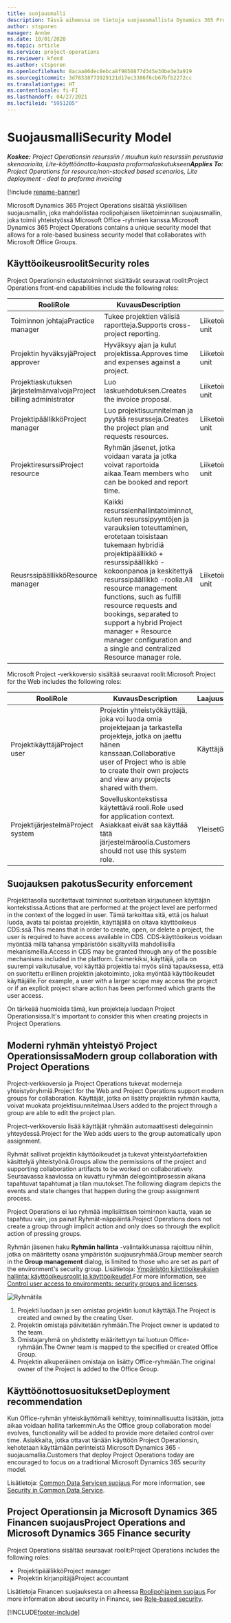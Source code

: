 ```yaml
---
title: suojausmalli
description: Tässä aiheessa on tietoja suojausmallista Dynamics 365 Project Operationsissa.
author: stsporen
manager: Annbe
ms.date: 10/01/2020
ms.topic: article
ms.service: project-operations
ms.reviewer: kfend
ms.author: stsporen
ms.openlocfilehash: 8acaa86dec8ebca8f9850877d345e30be3e3a919
ms.sourcegitcommit: 3d78338773929121d17ec3386f6cb67bfb2272cc
ms.translationtype: HT
ms.contentlocale: fi-FI
ms.lasthandoff: 04/27/2021
ms.locfileid: "5951205"
---
```

# <a name="security-model"></a><span data-ttu-id="9528a-103">Suojausmalli</span><span class="sxs-lookup"><span data-stu-id="9528a-103">Security Model</span></span>

<span data-ttu-id="9528a-104">_**Koskee:** Project Operationsin resurssiin / muuhun kuin resurssiin perustuvia skenaarioita, Lite-käyttöönotto-kaupasta proformalaskutukseen_</span><span class="sxs-lookup"><span data-stu-id="9528a-104">_**Applies To:** Project Operations for resource/non-stocked based scenarios, Lite deployment - deal to proforma invoicing_</span></span>

[!include [rename-banner](~/includes/cc-data-platform-banner.md)]

<span data-ttu-id="9528a-105">Microsoft Dynamics 365 Project Operations sisältää yksilöllisen suojausmallin, joka mahdollistaa roolipohjaisen liiketoiminnan suojausmallin, joka toimii yhteistyössä Microsoft Office -ryhmien kanssa.</span><span class="sxs-lookup"><span data-stu-id="9528a-105">Microsoft Dynamics 365 Project Operations contains a unique security model that allows for a role-based business security model that collaborates with Microsoft Office Groups.</span></span> 


## <a name="security-roles"></a><span data-ttu-id="9528a-106">Käyttöoikeusroolit</span><span class="sxs-lookup"><span data-stu-id="9528a-106">Security roles</span></span>
<span data-ttu-id="9528a-107">Project Operationsin edustatoiminnot sisältävät seuraavat roolit:</span><span class="sxs-lookup"><span data-stu-id="9528a-107">Project Operations front-end capabilities include the following roles:</span></span>

| <span data-ttu-id="9528a-108">Rooli</span><span class="sxs-lookup"><span data-stu-id="9528a-108">Role</span></span>                          | <span data-ttu-id="9528a-109">Kuvaus</span><span class="sxs-lookup"><span data-stu-id="9528a-109">Description</span></span>                                                                                                                                                                 | <span data-ttu-id="9528a-110">Laajuus</span><span class="sxs-lookup"><span data-stu-id="9528a-110">Scope</span></span> |
|-------------------------------|-----------------------------------------------------------------------------------------------------------------------------------------------------------------------------|------|
| <span data-ttu-id="9528a-111">Toiminnon johtaja</span><span class="sxs-lookup"><span data-stu-id="9528a-111">Practice manager</span></span>              | <span data-ttu-id="9528a-112">Tukee projektien välisiä raportteja.</span><span class="sxs-lookup"><span data-stu-id="9528a-112">Supports cross-project reporting.</span></span>                                                                                                            | <span data-ttu-id="9528a-113">Liiketoimintayksikkö</span><span class="sxs-lookup"><span data-stu-id="9528a-113">Business unit</span></span>              |
| <span data-ttu-id="9528a-114">Projektin hyväksyjä</span><span class="sxs-lookup"><span data-stu-id="9528a-114">Project approver</span></span>              | <span data-ttu-id="9528a-115">Hyväksyy ajan ja kulut projektissa.</span><span class="sxs-lookup"><span data-stu-id="9528a-115">Approves time and expenses against a project.</span></span>                                                                                                                              | <span data-ttu-id="9528a-116">Liiketoimintayksikkö</span><span class="sxs-lookup"><span data-stu-id="9528a-116">Business unit</span></span> |
| <span data-ttu-id="9528a-117">Projektiaskutuksen järjestelmänvalvoja</span><span class="sxs-lookup"><span data-stu-id="9528a-117">Project billing administrator</span></span> | <span data-ttu-id="9528a-118">Luo laskuehdotuksen.</span><span class="sxs-lookup"><span data-stu-id="9528a-118">Creates the invoice proposal.</span></span>                                                                                                                                                 | <span data-ttu-id="9528a-119">Liiketoimintayksikkö</span><span class="sxs-lookup"><span data-stu-id="9528a-119">Business unit</span></span> |
| <span data-ttu-id="9528a-120">Projektipäällikkö</span><span class="sxs-lookup"><span data-stu-id="9528a-120">Project manager</span></span>               | <span data-ttu-id="9528a-121">Luo projektisuunnitelman ja pyytää resursseja.</span><span class="sxs-lookup"><span data-stu-id="9528a-121">Creates the project plan and requests resources.</span></span>                                                                                                                              | <span data-ttu-id="9528a-122">Liiketoimintayksikkö</span><span class="sxs-lookup"><span data-stu-id="9528a-122">Business unit</span></span> |
| <span data-ttu-id="9528a-123">Projektiresurssi</span><span class="sxs-lookup"><span data-stu-id="9528a-123">Project resource</span></span>              | <span data-ttu-id="9528a-124">Ryhmän jäsenet, jotka voidaan varata ja jotka voivat raportoida aikaa.</span><span class="sxs-lookup"><span data-stu-id="9528a-124">Team members who can be booked and report time.</span></span>                                                                                                          | <span data-ttu-id="9528a-125">Liiketoimintayksikkö</span><span class="sxs-lookup"><span data-stu-id="9528a-125">Business unit</span></span>|
| <span data-ttu-id="9528a-126">Reusrssipäällikkö</span><span class="sxs-lookup"><span data-stu-id="9528a-126">Resource manager</span></span>              | <span data-ttu-id="9528a-127">Kaikki resurssienhallintatoiminnot, kuten resurssipyyntöjen ja varauksien toteuttaminen, erotetaan toisistaan tukemaan hybridiä projektipäällikkö + resurssipäällikkö -kokoonpanoa ja keskitettyä resurssipäällikkö -roolia.</span><span class="sxs-lookup"><span data-stu-id="9528a-127">All resource management functions, such as fulfill resource requests and bookings, separated to support a hybrid Project manager + Resource manager configuration and a single and centralized Resource manager role.</span></span> | <span data-ttu-id="9528a-128">Liiketoimintayksikkö</span><span class="sxs-lookup"><span data-stu-id="9528a-128">Business unit</span></span> |


<span data-ttu-id="9528a-129">Microsoft Project -verkkoversio sisältää seuraavat roolit:</span><span class="sxs-lookup"><span data-stu-id="9528a-129">Microsoft Project for the Web includes the following roles:</span></span>

| <span data-ttu-id="9528a-130">Rooli</span><span class="sxs-lookup"><span data-stu-id="9528a-130">Role</span></span>           | <span data-ttu-id="9528a-131">Kuvaus</span><span class="sxs-lookup"><span data-stu-id="9528a-131">Description</span></span>                                                                                                        | <span data-ttu-id="9528a-132">Laajuus</span><span class="sxs-lookup"><span data-stu-id="9528a-132">Scope</span></span>  |
|----------------|--------------------------------------------------------------------------------------------------------------------|--------|
| <span data-ttu-id="9528a-133">Projektikäyttäjä</span><span class="sxs-lookup"><span data-stu-id="9528a-133">Project user</span></span>   | <span data-ttu-id="9528a-134">Projektin yhteistyökäyttäjä, joka voi luoda omia projektejaan ja tarkastella projekteja, jotka on jaettu hänen kanssaan.</span><span class="sxs-lookup"><span data-stu-id="9528a-134">Collaborative user of Project   who is able to create their own projects and view any projects shared with   them.</span></span> | <span data-ttu-id="9528a-135">Käyttäjä</span><span class="sxs-lookup"><span data-stu-id="9528a-135">User</span></span>   |
| <span data-ttu-id="9528a-136">Projektijärjestelmä</span><span class="sxs-lookup"><span data-stu-id="9528a-136">Project system</span></span> | <span data-ttu-id="9528a-137">Sovelluskontekstissa käytettävä rooli.</span><span class="sxs-lookup"><span data-stu-id="9528a-137">Role used for application   context.</span></span> <span data-ttu-id="9528a-138">Asiakkaat eivät saa käyttää tätä järjestelmäroolia.</span><span class="sxs-lookup"><span data-stu-id="9528a-138">Customers should not use this system role.</span></span>                                    | <span data-ttu-id="9528a-139">Yleiset</span><span class="sxs-lookup"><span data-stu-id="9528a-139">Global</span></span> |

## <a name="security-enforcement"></a><span data-ttu-id="9528a-140">Suojauksen pakotus</span><span class="sxs-lookup"><span data-stu-id="9528a-140">Security enforcement</span></span>
<span data-ttu-id="9528a-141">Projektitasolla suoritettavat toiminnot suoritetaan kirjautuneen käyttäjän kontekstissa.</span><span class="sxs-lookup"><span data-stu-id="9528a-141">Actions that are performed at the project level are performed in the context of the logged in user.</span></span> <span data-ttu-id="9528a-142">Tämä tarkoittaa sitä, että jos haluat luoda, avata tai poistaa projektin, käyttäjällä on oltava käyttöoikeus CDS:ssä.</span><span class="sxs-lookup"><span data-stu-id="9528a-142">This means that in order to create, open, or delete a project, the user is required to have access available in CDS.</span></span> <span data-ttu-id="9528a-143">CDS-käyttöoikeus voidaan myöntää millä tahansa ympäristöön sisältyvillä mahdollisilla mekanismeilla.</span><span class="sxs-lookup"><span data-stu-id="9528a-143">Access in CDS may be granted through any of the possible mechanisms included in the platform.</span></span> <span data-ttu-id="9528a-144">Esimerkiksi, käyttäjä, jolla on suurempi vaikutusalue, voi käyttää projektia tai myös siinä tapauksessa, että on suoritettu erillinen projektin jakotoiminto, joka myöntää käyttöoikeudet käyttäjälle.</span><span class="sxs-lookup"><span data-stu-id="9528a-144">For example, a user with a larger scope may access the project or if an explicit project share action has been performed which grants the user access.</span></span>

<span data-ttu-id="9528a-145">On tärkeää huomioida tämä, kun projekteja luodaan Project Operationsissa.</span><span class="sxs-lookup"><span data-stu-id="9528a-145">It's important to consider this when creating projects in Project Operations.</span></span>

## <a name="modern-group-collaboration-with-project-operations"></a><span data-ttu-id="9528a-146">Moderni ryhmän yhteistyö Project Operationsissa</span><span class="sxs-lookup"><span data-stu-id="9528a-146">Modern group collaboration with Project Operations</span></span>
<span data-ttu-id="9528a-147">Project-verkkoversio ja Project Operations tukevat moderneja yhteistyöryhmiä.</span><span class="sxs-lookup"><span data-stu-id="9528a-147">Project for the Web and Project Operations support modern groups for collaboration.</span></span> <span data-ttu-id="9528a-148">Käyttäjät, jotka on lisätty projektiin ryhmän kautta, voivat muokata projektisuunnitelmaa.</span><span class="sxs-lookup"><span data-stu-id="9528a-148">Users added to the project through a group are able to edit the project plan.</span></span>

<span data-ttu-id="9528a-149">Project-verkkoversio lisää käyttäjät ryhmään automaattisesti delegoinnin yhteydessä.</span><span class="sxs-lookup"><span data-stu-id="9528a-149">Project for the Web adds users to the group automatically upon assignment.</span></span>

<span data-ttu-id="9528a-150">Ryhmät sallivat projektin käyttöoikeudet ja tukevat yhteistyöartefaktien käsittelyä yhteistyönä.</span><span class="sxs-lookup"><span data-stu-id="9528a-150">Groups allow the permissions of the project and supporting collaboration artifacts to be worked on collaboratively.</span></span> <span data-ttu-id="9528a-151">Seuraavassa kaaviossa on kuvattu ryhmän delegointiprosessin aikana tapahtuvat tapahtumat ja tilan muutokset.</span><span class="sxs-lookup"><span data-stu-id="9528a-151">The following diagram depicts the events and state changes that happen during the group assignment process.</span></span>

<span data-ttu-id="9528a-152">Project Operations ei luo ryhmää implisiittisen toiminnon kautta, vaan se tapahtuu vain, jos painat Ryhmät-näppäintä.</span><span class="sxs-lookup"><span data-stu-id="9528a-152">Project Operations does not create a group through implicit action and only does so through the explicit action of pressing groups.</span></span>

<span data-ttu-id="9528a-153">Ryhmän jäsenen haku **Ryhmän hallinta** -valintaikkunassa rajoittuu niihin, jotka on määritetty osana ympäristön suojausryhmää.</span><span class="sxs-lookup"><span data-stu-id="9528a-153">Group member search in the **Group management** dialog, is limited to those who are set as part of the environment's security group.</span></span> <span data-ttu-id="9528a-154">Lisätietoja: [Ympäristön käyttöoikeuksien hallinta: käyttöoikeusroolit ja käyttöoikeudet](/power-platform/admin/control-user-access).</span><span class="sxs-lookup"><span data-stu-id="9528a-154">For more information, see [Control user access to environments: security groups and licenses](/power-platform/admin/control-user-access).</span></span>

![Ryhmätila](./media/groupsmode.png)

1. <span data-ttu-id="9528a-156">Projekti luodaan ja sen omistaa projektin luonut käyttäjä.</span><span class="sxs-lookup"><span data-stu-id="9528a-156">The Project is created and owned by the creating User.</span></span>
2. <span data-ttu-id="9528a-157">Projektin omistaja päivitetään ryhmään.</span><span class="sxs-lookup"><span data-stu-id="9528a-157">The Project owner is updated to the team.</span></span>
3. <span data-ttu-id="9528a-158">Omistajaryhmä on yhdistetty määritettyyn tai luotuun Office-ryhmään.</span><span class="sxs-lookup"><span data-stu-id="9528a-158">The Owner team is mapped to the specified or created Office Group.</span></span>
4. <span data-ttu-id="9528a-159">Projektin alkuperäinen omistaja on lisätty Office-ryhmään.</span><span class="sxs-lookup"><span data-stu-id="9528a-159">The original owner of the Project is added to the Office Group.</span></span>

## <a name="deployment-recommendation"></a><span data-ttu-id="9528a-160">Käyttöönottosuositukset</span><span class="sxs-lookup"><span data-stu-id="9528a-160">Deployment recommendation</span></span>
<span data-ttu-id="9528a-161">Kun Office-ryhmän yhteiskäyttömalli kehittyy, toiminnallisuutta lisätään, jotta aikaa voidaan hallita tarkemmin.</span><span class="sxs-lookup"><span data-stu-id="9528a-161">As the Office group collaboration model evolves, functionality will be added to provide more detailed control over time.</span></span> <span data-ttu-id="9528a-162">Asiakkaita, jotka ottavat tänään käyttöön Project Operationsin, kehotetaan käyttämään perinteistä Microsoft Dynamics 365 -suojausmallia.</span><span class="sxs-lookup"><span data-stu-id="9528a-162">Customers that deploy Project Operations today are encouraged to focus on a traditional Microsoft Dynamics 365 security model.</span></span>

<span data-ttu-id="9528a-163">Lisätietoja: [Common Data Servicen suojaus](/power-platform/admin/wp-security).</span><span class="sxs-lookup"><span data-stu-id="9528a-163">For more information, see [Security in Common Data Service](/power-platform/admin/wp-security).</span></span>

## <a name="project-operations-and-microsoft-dynamics-365-finance-security"></a><span data-ttu-id="9528a-164">Project Operationsin ja Microsoft Dynamics 365 Financen suojaus</span><span class="sxs-lookup"><span data-stu-id="9528a-164">Project Operations and Microsoft Dynamics 365 Finance security</span></span>
<span data-ttu-id="9528a-165">Project Operations sisältää seuraavat roolit:</span><span class="sxs-lookup"><span data-stu-id="9528a-165">Project Operations includes the following roles:</span></span>

- <span data-ttu-id="9528a-166">Projektipäällikkö</span><span class="sxs-lookup"><span data-stu-id="9528a-166">Project manager</span></span>
- <span data-ttu-id="9528a-167">Projektin kirjanpitäjä</span><span class="sxs-lookup"><span data-stu-id="9528a-167">Project accountant</span></span>

<span data-ttu-id="9528a-168">Lisätietoja Financen suojauksesta on aiheessa [Roolipohjainen suojaus](/dynamics365/fin-ops-core/dev-itpro/sysadmin/role-based-security).</span><span class="sxs-lookup"><span data-stu-id="9528a-168">For more information about security in Finance, see [Role-based security](/dynamics365/fin-ops-core/dev-itpro/sysadmin/role-based-security).</span></span>




[!INCLUDE[footer-include](../includes/footer-banner.md)]